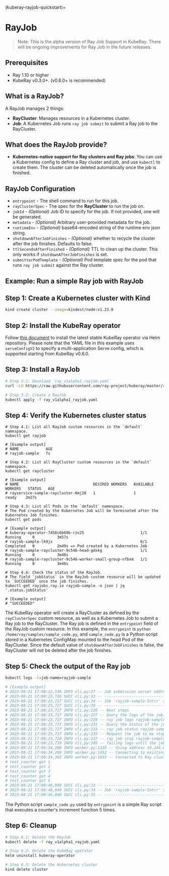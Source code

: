 (kuberay-rayjob-quickstart)=

# RayJob

> Note: This is the alpha version of Ray Job Support in KubeRay. There will be ongoing improvements for Ray Job in the future releases.

## Prerequisites

* Ray 1.10 or higher
* KubeRay v0.3.0+. (v0.6.0+ is recommended)

## What is a RayJob?

A RayJob manages 2 things:

* **RayCluster**: Manages resources in a Kubernetes cluster.
* **Job**: A Kubernetes Job runs `ray job submit` to submit a Ray job to the RayCluster.

## What does the RayJob provide?

* **Kubernetes-native support for Ray clusters and Ray jobs**: You can use a Kubernetes config to define a Ray cluster and job, and use `kubectl` to create them. The cluster can be deleted automatically once the job is finished.

## RayJob Configuration

* `entrypoint` - The shell command to run for this job.
* `rayClusterSpec` - The spec for the **RayCluster** to run the job on.
* `jobId` - _(Optional)_ Job ID to specify for the job. If not provided, one will be generated.
* `metadata` - _(Optional)_ Arbitrary user-provided metadata for the job.
* `runtimeEnv` - _(Optional)_ base64-encoded string of the runtime env json string.
* `shutdownAfterJobFinishes` - _(Optional)_ whether to recycle the cluster after the job finishes. Defaults to false.
* `ttlSecondsAfterFinished` - _(Optional)_ TTL to clean up the cluster. This only works if `shutdownAfterJobFinishes` is set.
* `submitterPodTemplate` - _(Optional)_ Pod template spec for the pod that runs `ray job submit` against the Ray cluster.

## Example: Run a simple Ray job with RayJob

## Step 1: Create a Kubernetes cluster with Kind

```sh
kind create cluster --image=kindest/node:v1.23.0
```

## Step 2: Install the KubeRay operator

Follow [this document](kuberay-operator-deploy) to install the latest stable KubeRay operator via Helm repository.
Please note that the YAML file in this example uses `serveConfigV2` to specify a multi-application Serve config, which is supported starting from KubeRay v0.6.0.

## Step 3: Install a RayJob

```sh
# Step 3.1: Download `ray_v1alpha1_rayjob.yaml`
curl -LO https://raw.githubusercontent.com/ray-project/kuberay/master/ray-operator/config/samples/ray_v1alpha1_rayjob.yaml

# Step 3.2: Create a RayJob
kubectl apply -f ray_v1alpha1_rayjob.yaml
```

## Step 4: Verify the Kubernetes cluster status

```shell
# Step 4.1: List all RayJob custom resources in the `default` namespace.
kubectl get rayjob

# [Example output]
# NAME            AGE
# rayjob-sample   7s

# Step 4.2: List all RayCluster custom resources in the `default` namespace.
kubectl get raycluster

# [Example output]
# NAME                                 DESIRED WORKERS   AVAILABLE WORKERS   STATUS   AGE
# rayservice-sample-raycluster-6mj28   1                 1                   ready    2m27s

# Step 4.3: List all Pods in the `default` namespace.
# The Pod created by the Kubernetes Job will be terminated after the Kubernetes Job finishes.
kubectl get pods

# [Example output]
# kuberay-operator-7456c6b69b-rzv25                         1/1     Running     0          3m57s
# rayjob-sample-lk9jx                                       0/1     Completed   0          2m49s => Pod created by a Kubernetes Job
# rayjob-sample-raycluster-9c546-head-gdxkg                 1/1     Running     0          3m46s
# rayjob-sample-raycluster-9c546-worker-small-group-nfbxm   1/1     Running     0          3m46s

# Step 4.4: Check the status of the RayJob.
# The field `jobStatus` in the RayJob custom resource will be updated to `SUCCEEDED` once the job finishes.
kubectl get rayjobs.ray.io rayjob-sample -o json | jq '.status.jobStatus'

# [Example output]
# "SUCCEEDED"
```

The KubeRay operator will create a RayCluster as defined by the `rayClusterSpec` custom resource, as well as a Kubernetes Job to submit a Ray job to the RayCluster.
The Ray job is defined in the `entrypoint` field of the RayJob custom resource.
In this example, the `entrypoint` is `python /home/ray/samples/sample_code.py`,
and `sample_code.py` is a Python script stored in a Kubernetes ConfigMap mounted to the head Pod of the RayCluster.
Since the default value of `shutdownAfterJobFinishes` is false, the RayCluster will not be deleted after the job finishes.

## Step 5: Check the output of the Ray job

```sh
kubectl logs -l=job-name=rayjob-sample

# [Example output]
# 2023-08-21 17:08:22,530 INFO cli.py:27 -- Job submission server address: http://rayjob-sample-raycluster-9c546-head-svc.default.svc.cluster.local:8265
# 2023-08-21 17:08:23,726 SUCC cli.py:33 -- ------------------------------------------------
# 2023-08-21 17:08:23,727 SUCC cli.py:34 -- Job 'rayjob-sample-5ntcr' submitted successfully
# 2023-08-21 17:08:23,727 SUCC cli.py:35 -- ------------------------------------------------
# 2023-08-21 17:08:23,727 INFO cli.py:226 -- Next steps
# 2023-08-21 17:08:23,727 INFO cli.py:227 -- Query the logs of the job:
# 2023-08-21 17:08:23,727 INFO cli.py:229 -- ray job logs rayjob-sample-5ntcr
# 2023-08-21 17:08:23,727 INFO cli.py:231 -- Query the status of the job:
# 2023-08-21 17:08:23,727 INFO cli.py:233 -- ray job status rayjob-sample-5ntcr
# 2023-08-21 17:08:23,727 INFO cli.py:235 -- Request the job to be stopped:
# 2023-08-21 17:08:23,728 INFO cli.py:237 -- ray job stop rayjob-sample-5ntcr
# 2023-08-21 17:08:23,739 INFO cli.py:245 -- Tailing logs until the job exits (disable with --no-wait):
# 2023-08-21 17:08:34,288 INFO worker.py:1335 -- Using address 10.244.0.6:6379 set in the environment variable RAY_ADDRESS
# 2023-08-21 17:08:34,288 INFO worker.py:1452 -- Connecting to existing Ray cluster at address: 10.244.0.6:6379...
# 2023-08-21 17:08:34,302 INFO worker.py:1633 -- Connected to Ray cluster. View the dashboard at http://10.244.0.6:8265
# test_counter got 1
# test_counter got 2
# test_counter got 3
# test_counter got 4
# test_counter got 5
# 2023-08-21 17:08:46,040 SUCC cli.py:33 -- -----------------------------------
# 2023-08-21 17:08:46,040 SUCC cli.py:34 -- Job 'rayjob-sample-5ntcr' succeeded
# 2023-08-21 17:08:46,040 SUCC cli.py:35 -- -----------------------------------
```

The Python script `sample_code.py` used by `entrypoint` is a simple Ray script that executes a counter's increment function 5 times.


## Step 6: Cleanup

```sh
# Step 6.1: Delete the RayJob
kubectl delete -f ray_v1alpha1_rayjob.yaml

# Step 6.2: Delete the KubeRay operator
helm uninstall kuberay-operator

# Step 6.3: Delete the Kubernetes cluster
kind delete cluster
```
